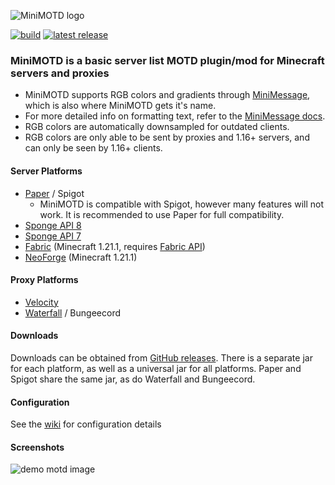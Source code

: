 ![MiniMOTD logo](https://i.imgur.com/CXWwjOJ.png)

[![build](https://img.shields.io/github/checks-status/jpenilla/MiniMOTD/master?label=build)](https://github.com/jpenilla/MiniMOTD/actions) [![latest release](https://img.shields.io/github/v/release/jpenilla/MiniMOTD)](https://github.com/jpenilla/MiniMOTD/releases)

### MiniMOTD is a basic server list MOTD plugin/mod for Minecraft servers and proxies

- MiniMOTD supports RGB colors and gradients through [MiniMessage](https://github.com/KyoriPowered/adventure-text-minimessage), which is also where MiniMOTD gets it's name.
- For more detailed info on formatting text, refer to the [MiniMessage docs](https://docs.adventure.kyori.net/minimessage.html).
- RGB colors are automatically downsampled for outdated clients.
- RGB colors are only able to be sent by proxies and 1.16+ servers, and can only be seen by 1.16+ clients.

#### Server Platforms
- [Paper](https://papermc.io/) / Spigot
  - MiniMOTD is compatible with Spigot, however many features will not work. It is recommended to use Paper for full compatibility.
- [Sponge API 8](https://www.spongepowered.org/)
- [Sponge API 7](https://www.spongepowered.org/)
- [Fabric](https://fabricmc.net/) (Minecraft 1.21.1, requires [Fabric API](https://modrinth.com/mod/fabric-api))
- [NeoForge](https://neoforged.net/) (Minecraft 1.21.1)

#### Proxy Platforms
- [Velocity](https://velocitypowered.com/)
- [Waterfall](https://papermc.io/downloads#Waterfall) / Bungeecord

#### Downloads
Downloads can be obtained from [GitHub releases](https://github.com/jpenilla/MiniMOTD/releases). There is a separate jar for each platform, as well as a universal jar for all platforms. Paper and Spigot share the same jar, as do Waterfall and Bungeecord.

#### Configuration
See the [wiki](https://github.com/jpenilla/MiniMOTD/wiki) for configuration details

#### Screenshots
![demo motd image](https://i.ibb.co/1LRCV8b/minimotd-demo.png)
